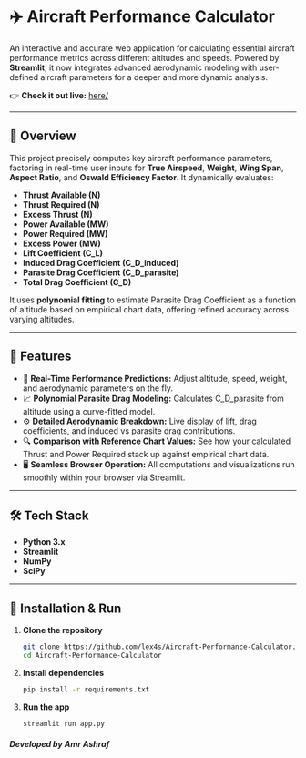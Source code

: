 
# ✈️ Aircraft Performance Calculator

An interactive and accurate web application for calculating essential aircraft performance metrics across different altitudes and speeds. Powered by **Streamlit**, it now integrates advanced aerodynamic modeling with user-defined aircraft parameters for a deeper and more dynamic analysis.

👉 **Check it out live:** [here/](https://aerocalc.streamlit.app/)

---
   
## 📖 Overview

This project precisely computes key aircraft performance parameters, factoring in real-time user inputs for **True Airspeed**, **Weight**, **Wing Span**, **Aspect Ratio**, and **Oswald Efficiency Factor**. It dynamically evaluates:
   
- **Thrust Available (N)**
- **Thrust Required (N)**
- **Excess Thrust (N)**
- **Power Available (MW)**
- **Power Required (MW)**
- **Excess Power (MW)**
- **Lift Coefficient (C_L)**
- **Induced Drag Coefficient (C_D_induced)**
- **Parasite Drag Coefficient (C_D_parasite)**
- **Total Drag Coefficient (C_D)**
   
It uses **polynomial fitting** to estimate Parasite Drag Coefficient as a function of altitude based on empirical chart data, offering refined accuracy across varying altitudes.

---

## 🎯 Features

- 🔢 **Real-Time Performance Predictions:** Adjust altitude, speed, weight, and aerodynamic parameters on the fly.
- 📈 **Polynomial Parasite Drag Modeling:** Calculates C_D_parasite from altitude using a curve-fitted model.
- ⚙️ **Detailed Aerodynamic Breakdown:** Live display of lift, drag coefficients, and induced vs parasite drag contributions.
- 🔍 **Comparison with Reference Chart Values:** See how your calculated Thrust and Power Required stack up against empirical chart data.
- 🖥️ **Seamless Browser Operation:** All computations and visualizations run smoothly within your browser via Streamlit.

---

## 🛠️ Tech Stack

- **Python 3.x**
- **Streamlit**
- **NumPy**
- **SciPy**

---

## 🚀 Installation & Run

1. **Clone the repository**
   ```bash
   git clone https://github.com/lex4s/Aircraft-Performance-Calculator.git
   cd Aircraft-Performance-Calculator
   ```

2. **Install dependencies**
   ```bash
   pip install -r requirements.txt
   ```

3. **Run the app**
   ```bash
   streamlit run app.py
   ```
##### Developed by Amr Ashraf
